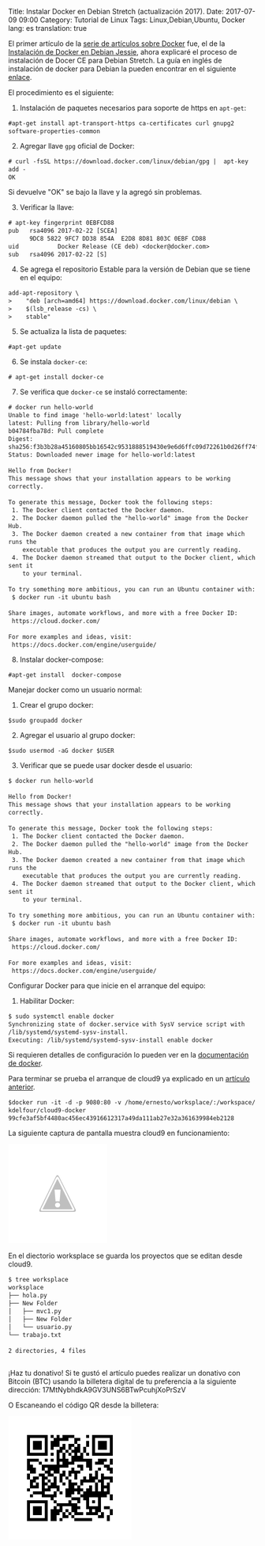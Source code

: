 Title: Instalar Docker en Debian Stretch (actualización 2017).
Date: 2017-07-09 09:00
Category: Tutorial de Linux
Tags: Linux,Debian,Ubuntu, Docker
lang: es
translation: true

El primer artículo de la [serie  de artículos sobre Docker](https://www.seraph.to/tag/docker.html) fue, el de la [Instalación de Docker en Debian Jessie](https://www.seraph.to/instalar-docker-en-debian-jessie.html), ahora explicaré el proceso de instalación de Docer CE para Debian Stretch. La guía en inglés de instalación de docker para Debian la pueden encontrar en el siguiente [enlace](https://docs.docker.com/engine/installation/linux/docker-ce/debian/).

El procedimiento es el siguiente:

1. Instalación de paquetes necesarios para soporte de https en `apt-get`:
```
#apt-get install apt-transport-https ca-certificates curl gnupg2 software-properties-common
```

2. Agregar llave `gpg` oficial de Docker:
```
# curl -fsSL https://download.docker.com/linux/debian/gpg |  apt-key add -
OK
```
Si devuelve "OK" se bajo la llave y la agregó sin problemas.

3. Verificar la llave:
```
# apt-key fingerprint 0EBFCD88
pub   rsa4096 2017-02-22 [SCEA]
      9DC8 5822 9FC7 DD38 854A  E2D8 8D81 803C 0EBF CD88
uid           Docker Release (CE deb) <docker@docker.com>
sub   rsa4096 2017-02-22 [S]
```
4. Se agrega el repositorio Estable para la versión de Debian que se tiene en el equipo:
```
add-apt-repository \
>    "deb [arch=amd64] https://download.docker.com/linux/debian \
>    $(lsb_release -cs) \
>    stable"
```
5. Se actualiza la lista de paquetes:
```
#apt-get update
```
6. Se instala `docker-ce`:
```
# apt-get install docker-ce
```
7. Se verifica que `docker-ce` se instaló correctamente:
```
# docker run hello-world
Unable to find image 'hello-world:latest' locally
latest: Pulling from library/hello-world
b04784fba78d: Pull complete 
Digest: sha256:f3b3b28a45160805bb16542c9531888519430e9e6d6ffc09d72261b0d26ff74f
Status: Downloaded newer image for hello-world:latest

Hello from Docker!
This message shows that your installation appears to be working correctly.

To generate this message, Docker took the following steps:
 1. The Docker client contacted the Docker daemon.
 2. The Docker daemon pulled the "hello-world" image from the Docker Hub.
 3. The Docker daemon created a new container from that image which runs the
    executable that produces the output you are currently reading.
 4. The Docker daemon streamed that output to the Docker client, which sent it
    to your terminal.

To try something more ambitious, you can run an Ubuntu container with:
 $ docker run -it ubuntu bash

Share images, automate workflows, and more with a free Docker ID:
 https://cloud.docker.com/

For more examples and ideas, visit:
 https://docs.docker.com/engine/userguide/
```

8. Instalar docker-compose:
```
#apt-get install  docker-compose
```


Manejar docker como un usuario normal:

1. Crear el grupo docker:
```
$sudo groupadd docker
```
2. Agregar el usuario al grupo docker:
```
$sudo usermod -aG docker $USER
```
3. Verificar que se puede usar docker desde el usuario:
```
$ docker run hello-world

Hello from Docker!
This message shows that your installation appears to be working correctly.

To generate this message, Docker took the following steps:
 1. The Docker client contacted the Docker daemon.
 2. The Docker daemon pulled the "hello-world" image from the Docker Hub.
 3. The Docker daemon created a new container from that image which runs the
    executable that produces the output you are currently reading.
 4. The Docker daemon streamed that output to the Docker client, which sent it
    to your terminal.

To try something more ambitious, you can run an Ubuntu container with:
 $ docker run -it ubuntu bash

Share images, automate workflows, and more with a free Docker ID:
 https://cloud.docker.com/

For more examples and ideas, visit:
 https://docs.docker.com/engine/userguide/

```

Configurar Docker para que inicie en el arranque del equipo:

1. Habilitar Docker:
```
$ sudo systemctl enable docker
Synchronizing state of docker.service with SysV service script with /lib/systemd/systemd-sysv-install.
Executing: /lib/systemd/systemd-sysv-install enable docker
```

Si requieren detalles de configuración lo pueden ver en la [documentación de docker](https://docs.docker.com/engine/installation/linux/linux-postinstall/#your-kernel-does-not-support-cgroup-swap-limit-capabilities).

Para terminar se prueba el arranque de cloud9 ya explicado en un [artículo anterior](http://blog.crespo.org.ve/2017/04/entorno-de-desarrollo-en-la-nube-cloud9.html).
```
$docker run -it -d -p 9080:80 -v /home/ernesto/worksplace/:/workspace/ kdelfour/cloud9-docker
99cfe3af5bf4480ac456ec43916612317a49da111ab27e32a361639984eb2128
```
La siguiente captura de pantalla muestra cloud9 en funcionamiento:

![](./images/instalardockerendebianstretchactualizacion2017-1.png)

En el diectorio worksplace se guarda los proyectos que se editan desde cloud9.
```
$ tree worksplace
worksplace
├── hola.py
├── New Folder
│   ├── mvc1.py
│   ├── New Folder
│   └── usuario.py
└── trabajo.txt

2 directories, 4 files
```


##  ##
¡Haz tu donativo!
Si te gustó el artículo puedes realizar un donativo con Bitcoin (BTC)
usando la billetera digital de tu preferencia a la siguiente
dirección: 17MtNybhdkA9GV3UNS6BTwPcuhjXoPrSzV

O Escaneando el código QR desde la billetera:

![17MtNybhdkA9GV3UNS6BTwPcuhjXoPrSzV](./images/17MtNybhdkA9GV3UNS6BTwPcuhjXoPrSzV.png)
